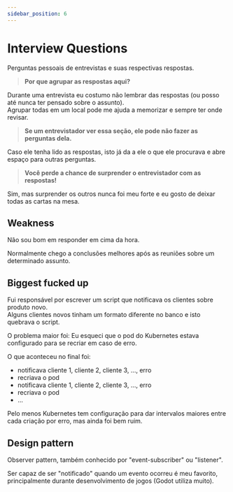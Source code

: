 ```yaml
---
sidebar_position: 6
---
```


# Interview Questions

Perguntas pessoais de entrevistas e suas respectivas respostas.  

> **Por que agrupar as respostas aqui?**  

Durante uma entrevista eu costumo não lembrar das respostas (ou posso até nunca ter pensado sobre o assunto).  
Agrupar todas em um local pode me ajuda a memorizar e sempre ter onde revisar.  

> **Se um entrevistador ver essa seção, ele pode não fazer as perguntas dela.**  

Caso ele tenha lido as respostas, isto já da a ele o que ele procurava e abre espaço para outras perguntas.  

> **Você perde a chance de surprender o entrevistador com as respostas!**  

Sim, mas surprender os outros nunca foi meu forte e eu gosto de deixar todas as cartas na mesa.  

## Weakness

Não sou bom em responder em cima da hora.  

Normalmente chego a conclusões melhores após as reuniões sobre um determinado assunto.

## Biggest fucked up

Fui responsável por escrever um script que notificava os clientes sobre produto novo.  
Alguns clientes novos tinham um formato diferente no banco e isto quebrava o script.  

O problema maior foi: Eu esqueci que o pod do Kubernetes estava configurado para se recriar em caso de erro.  

O que aconteceu no final foi:  
- notificava cliente 1, cliente 2, cliente 3, ..., erro
- recriava o pod
- notificava cliente 1, cliente 2, cliente 3, ..., erro
- recriava o pod
- ...

Pelo menos Kubernetes tem configuração para dar intervalos maiores entre cada criação por erro, mas ainda foi bem ruim.  

## Design pattern

Observer pattern, também conhecido por "event-subscriber" ou "listener".  

Ser capaz de ser "notificado" quando um evento ocorreu é meu favorito, principalmente durante desenvolvimento de jogos (Godot utiliza muito).  
